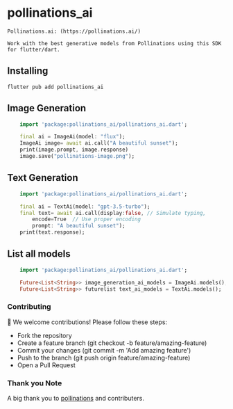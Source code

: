 
# pollinations_ai

```
Pollinations.ai: (https://pollinations.ai/)

Work with the best generative models from Pollinations using this SDK for flutter/dart.
```


## Installing

```
flutter pub add pollinations_ai
```

## Image Generation
```dart
    import 'package:pollinations_ai/pollinations_ai.dart';

    final ai = ImageAi(model: "flux");
    ImageAi image= await ai.call("A beautiful sunset");
    print(image.prompt, image.response)
    image.save("pollinations-image.png");
```


## Text Generation
```dart
    import 'package:pollinations_ai/pollinations_ai.dart';

    final ai = TextAi(model: "gpt-3.5-turbo");
    final text= await ai.call(display:false, // Simulate typing,
        encode=True  // Use proper encoding
        prompt: "A beautiful sunset");
    print(text.response);

```

## List all models 
```dart 
    import 'package:pollinations_ai/pollinations_ai.dart';

    Future<List<String>> image_generation_ai_models = ImageAi.models();
    Future<List<String>> futurelist text_ai_models = TextAi.models();
```

### Contributing
🤝 We welcome contributions! Please follow these steps:

* Fork the repository
* Create a feature branch (git checkout -b feature/amazing-feature)
* Commit your changes (git commit -m 'Add amazing feature')
* Push to the branch (git push origin feature/amazing-feature)
* Open a Pull Request


### Thank you Note

A big thank you to [pollinations](https://pollinations.ai/) and contributers.
 
